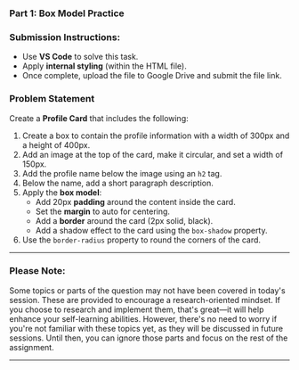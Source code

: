 ### Part 1: Box Model Practice

### Submission Instructions:

- Use **VS Code** to solve this task.
- Apply **internal styling** (within the HTML file).
- Once complete, upload the file to Google Drive and submit the file link.

### Problem Statement

Create a **Profile Card** that includes the following:

1. Create a box to contain the profile information with a width of 300px and a height of 400px.
2. Add an image at the top of the card, make it circular, and set a width of 150px.
3. Add the profile name below the image using an `h2` tag.
4. Below the name, add a short paragraph description.
5. Apply the **box model**:
   - Add 20px **padding** around the content inside the card.
   - Set the **margin** to auto for centering.
   - Add a **border** around the card (2px solid, black).
   - Add a shadow effect to the card using the `box-shadow` property.
6. Use the `border-radius` property to round the corners of the card.

---

### Please Note:

Some topics or parts of the question may not have been covered in today's session. These are provided to encourage a research-oriented mindset. If you choose to research and implement them, that's great—it will help enhance your self-learning abilities. However, there's no need to worry if you're not familiar with these topics yet, as they will be discussed in future sessions. Until then, you can ignore those parts and focus on the rest of the assignment.

---


